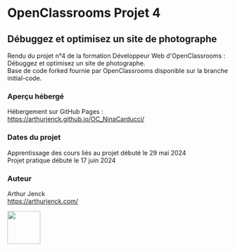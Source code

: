 # OpenClassrooms Projet 4

## Débuggez et optimisez un site de photographe

Rendu du projet n°4 de la formation Développeur Web d'OpenClassrooms : Débuggez et optimisez un site de photographe.  
Base de code forked fournie par OpenClassrooms disponible sur la branche initial-code.

### Aperçu hébergé

Hébergement sur GitHub Pages :  
https://arthurjenck.github.io/OC_NinaCarducci/

### Dates du projet

Apprentissage des cours liés au projet débuté le 29 mai 2024  
Projet pratique débuté le 17 juin 2024  

### Auteur

Arthur Jenck  
https://arthurjenck.com/  

<img src="https://i.ibb.co/grKRmmn/Logo-Jaune-PNG.png" width="75">
